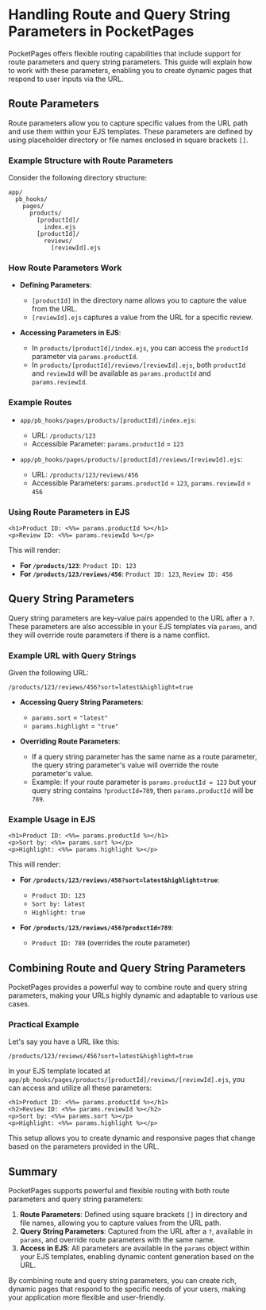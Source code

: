 # Handling Route and Query String Parameters in PocketPages

PocketPages offers flexible routing capabilities that include support for route parameters and query string parameters. This guide will explain how to work with these parameters, enabling you to create dynamic pages that respond to user inputs via the URL.

## Route Parameters

Route parameters allow you to capture specific values from the URL path and use them within your EJS templates. These parameters are defined by using placeholder directory or file names enclosed in square brackets `[]`.

### Example Structure with Route Parameters

Consider the following directory structure:

```
app/
  pb_hooks/
    pages/
      products/
        [productId]/
          index.ejs
        [productId]/
          reviews/
            [reviewId].ejs
```

### How Route Parameters Work

- **Defining Parameters**:

  - `[productId]` in the directory name allows you to capture the value from the URL.
  - `[reviewId].ejs` captures a value from the URL for a specific review.

- **Accessing Parameters in EJS**:
  - In `products/[productId]/index.ejs`, you can access the `productId` parameter via `params.productId`.
  - In `products/[productId]/reviews/[reviewId].ejs`, both `productId` and `reviewId` will be available as `params.productId` and `params.reviewId`.

### Example Routes

- `app/pb_hooks/pages/products/[productId]/index.ejs`:

  - URL: `/products/123`
  - Accessible Parameter: `params.productId` = `123`

- `app/pb_hooks/pages/products/[productId]/reviews/[reviewId].ejs`:
  - URL: `/products/123/reviews/456`
  - Accessible Parameters: `params.productId` = `123`, `params.reviewId` = `456`

### Using Route Parameters in EJS

```ejs
<h1>Product ID: <%%= params.productId %></h1>
<p>Review ID: <%%= params.reviewId %></p>
```

This will render:

- **For `/products/123`**: `Product ID: 123`
- **For `/products/123/reviews/456`**: `Product ID: 123`, `Review ID: 456`

## Query String Parameters

Query string parameters are key-value pairs appended to the URL after a `?`. These parameters are also accessible in your EJS templates via `params`, and they will override route parameters if there is a name conflict.

### Example URL with Query Strings

Given the following URL:

```
/products/123/reviews/456?sort=latest&highlight=true
```

- **Accessing Query String Parameters**:

  - `params.sort` = `"latest"`
  - `params.highlight` = `"true"`

- **Overriding Route Parameters**:
  - If a query string parameter has the same name as a route parameter, the query string parameter's value will override the route parameter's value.
  - Example: If your route parameter is `params.productId = 123` but your query string contains `?productId=789`, then `params.productId` will be `789`.

### Example Usage in EJS

```ejs
<h1>Product ID: <%%= params.productId %></h1>
<p>Sort by: <%%= params.sort %></p>
<p>Highlight: <%%= params.highlight %></p>
```

This will render:

- **For `/products/123/reviews/456?sort=latest&highlight=true`**:

  - `Product ID: 123`
  - `Sort by: latest`
  - `Highlight: true`

- **For `/products/123/reviews/456?productId=789`**:
  - `Product ID: 789` (overrides the route parameter)

## Combining Route and Query String Parameters

PocketPages provides a powerful way to combine route and query string parameters, making your URLs highly dynamic and adaptable to various use cases.

### Practical Example

Let's say you have a URL like this:

```
/products/123/reviews/456?sort=latest&highlight=true
```

In your EJS template located at `app/pb_hooks/pages/products/[productId]/reviews/[reviewId].ejs`, you can access and utilize all these parameters:

```ejs
<h1>Product ID: <%%= params.productId %></h1>
<h2>Review ID: <%%= params.reviewId %></h2>
<p>Sort by: <%%= params.sort %></p>
<p>Highlight: <%%= params.highlight %></p>
```

This setup allows you to create dynamic and responsive pages that change based on the parameters provided in the URL.

## Summary

PocketPages supports powerful and flexible routing with both route parameters and query string parameters:

1. **Route Parameters**: Defined using square brackets `[]` in directory and file names, allowing you to capture values from the URL path.
2. **Query String Parameters**: Captured from the URL after a `?`, available in `params`, and override route parameters with the same name.
3. **Access in EJS**: All parameters are available in the `params` object within your EJS templates, enabling dynamic content generation based on the URL.

By combining route and query string parameters, you can create rich, dynamic pages that respond to the specific needs of your users, making your application more flexible and user-friendly.
